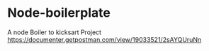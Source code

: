 # Node-boilerplate
A node Boiler to kicksart Project
https://documenter.getpostman.com/view/19033521/2sAYQUruNn
